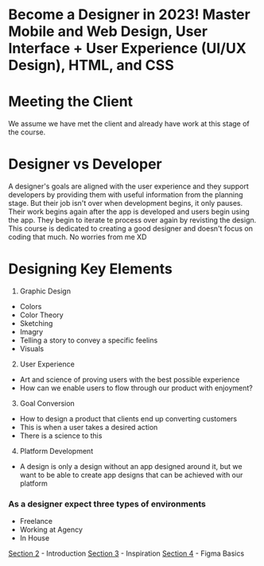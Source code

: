 # Become a Designer in 2023! Master Mobile and Web Design, User Interface + User Experience (UI/UX Design), HTML, and CSS

# Meeting the Client
We assume we have met the client and already have work at this stage of the course.

# Designer vs Developer
A designer's goals are aligned with the user experience and they support developers by providing them with useful information from the planning stage. But their job isn't over when development begins, it only pauses. Their work begins again after the app is developed and users begin using the app. They begin to iterate te process over again by revisting the design. This course is dedicated to creating a good designer and doesn't focus on coding that much. No worries from me XD

# Designing Key Elements
1. Graphic Design
 - Colors
 - Color Theory
 - Sketching
 - Imagry
 - Telling a story to convey a specific feelins
 - Visuals
2. User Experience
 - Art and science of proving users with the best possible experience
 - How can we enable users to flow through our product with enjoyment?
3. Goal Conversion
 - How to design a product that clients end up converting customers
 - This is when a user takes a desired action
 - There is a science to this
4. Platform Development
-  A design is only a design without an app designed around it, but we want to be able to create app designs that can be achieved with our platform 

### As a designer expect three types of environments
- Freelance
- Working at Agency
- In House

[Section 2](./section-02.md) - Introduction
[Section 3](./section-03.md) - Inspiration
[Section 4](./section-04.md) - Figma Basics

